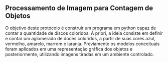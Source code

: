 ## Processamento de Imagem para Contagem de Objetos
O objetivo deste protocolo é construir um programa em python capaz de contar a quantidade de discos coloridos. A priori, a ideia consiste em definir e contar um aglomerado de doces coloridos, a partir de suas cores azul, vermelho, amarelo, marrom e laranja. Previamente os modelos conceituais foram aplicados em uma representação gráfica dos objetos e posteriormente, utilizando imagens tiradas em um ambiente controlado.

